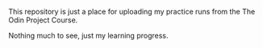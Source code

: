 This repository is just a place for uploading my practice runs from the The Odin Project Course.

Nothing much to see, just my learning progress.
